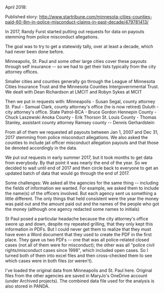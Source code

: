 April 2018:

Published story: http://www.startribune.com/minnesota-cities-counties-paid-60-8m-in-police-misconduct-claims-in-past-decade/479781413/

In 2017, Randy Furst started putting out requests for data on payouts stemming from police misconduct allegations. 

The goal was to try to get a statewidy tally, over at least a decade, which had never been done before. 

Minneapolis, St. Paul and some other large cities cover these payouts through self insurance -- so we had to get their lists typically from the city attorney offices. 

Smaller cities and counties generally go through the League of Minnesota Cities Insurance Trust and the Minnesota Counties Intergovernmental Trust.  We dealt with Dean Richardson at LMCIT and Robyn Sykes at MCIT

Then we put in requests with:
Minneapolis - Susan Segal, county attorney
St. Paul - Samual Clark, county attorney's office (he is now retired)
Duluth - city attorney's office. 
State Patrol-BCA - Bruce Gordon
Hennepin County - Chuck Laszewski
Anoka County - Erik Thorson
St. Louis County - Thomas Stanley, assistant county attorney
Ramsey county -- Dennis Gerhardstein


From all of them we requested all payouts between Jan 1, 2007 and Dec 31, 2017 stemming from police misconduct allegations. We also asked the counties to include jail officer misconduct allegation payouts and that those be denoted accordingly in the data. 

We put out requests in early summer 2017, but it took months to get data from everybody. By that point it was nearly the end of the year. So we decided to wait until end of 2017 and then circle back to everyone to get an updated batch of data that would go through the end of 2017. 

Some challenges:
We asked all the agencies for the same thing -- including the fields of information we wanted. For example, we asked them to include the name(s) of the officers involved. But each agency sent us something a little different. The only things that held consistent were the year the money was paid out and the amount paid out and the names of the people who got the money (although one agency redacted some names to initials)

St Paul posed a particular headache because the city attorney's office swore up and down, despite my repeated grilling, that they only kept this information in PDFs. But I could never get them to realize that they must have even a Word document that they used to create the PDF in the first place. They gave us two PDFs -- one that was all police-related closed cases (not all of them were for misconduct); the other was all "police civil rights/misconduct cases since 1998", which included open cases. So I turned both of them into excel files and then cross-checked them to see which cases were in both files (or weren't). 

I've loaded the original data from Minneapolis and St. Paul here. Original files from the other agencies are saved in MaryJo's OneDrive account (under Archived projects). The combined data file used for the analysis is also stored in PANDA.
